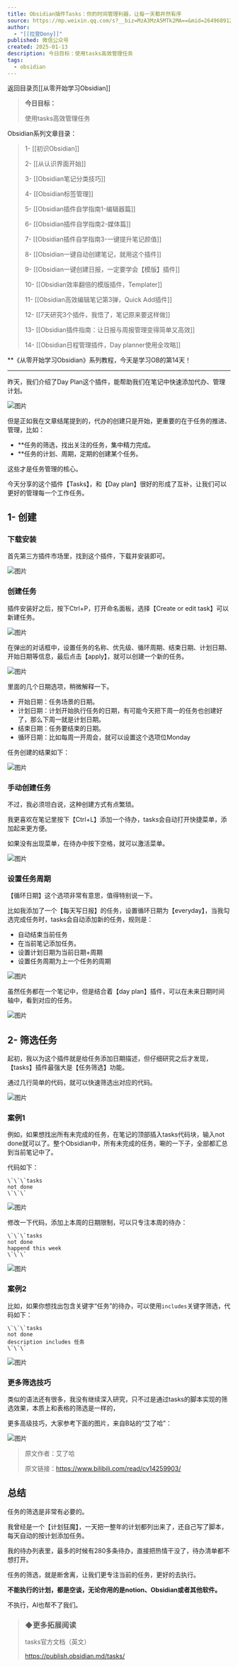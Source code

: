 ```yaml
---
title: Obsidian插件Tasks：你的时间管理利器，让每一天都井然有序
source: https://mp.weixin.qq.com/s?__biz=MzA3MzA5MTk2MA==&mid=2649689128&idx=1&sn=5bb3efc06e48fc961406b89cd77ab009&chksm=870ff23fb0787b29dd5c2885ae3b2987692388bc2c8f791327253baf8e45c58cc09c2aea71f7&cur_album_id=3189343285316665351&scene=189#wechat_redirect
author:
  - "[[拉登Dony]]"
published: 微信公众号
created: 2025-01-13
description: 今日目标：使用tasks高效管理任务
tags:
  - obsidian
---
```

返回目录页[[从零开始学习Obsidian]]

> **今日目标：**
> 
> 使用tasks高效管理任务

Obsidian系列文章目录：

> 1- [[初识Obsidian]]
> 
> 2- [[从认识界面开始]]
> 
> 3- [[Obsidian笔记分类技巧]]
> 
> 4- [[Obsidian标签管理]]
> 
> 5- [[Obsidian插件自学指南1-编辑器篇]]
> 
> 6- [[Obsidian插件自学指南2-媒体篇]]
>
> 7- [[Obsidian插件自学指南3-一键提升笔记颜值]]
>
> 8- [[Obsidian一键自动创建笔记，就用这个插件]]
>
> 9- [[Obsidian一键创建日报，一定要学会【模版】插件]]
>
>10- [[Obsidian效率翻倍的模版插件，Templater]]
>
>11- [[Obsidian高效编辑笔记第3弹，Quick Add插件]]
>
>12- [[7天研究3个插件，我悟了，笔记原来要这样做]]
>
>13- [[Obsidian插件指南：让日报与周报管理变得简单又高效]]
>
>14- [[Obsidian日程管理插件，Day planner使用全攻略]]

**《从零开始学习Obsidian》系列教程，今天是学习OB的第14天！

---

昨天，我们介绍了Day Plan这个插件，能帮助我们在笔记中快速添加代办、管理计划。

![图片](https://mmbiz.qpic.cn/sz_mmbiz_gif/VpIHXp1jib5RFDcLepxZ9zC4Bp8kGDmGTt5st0F39NmHLaxU4I3e5tNicGibr16oV1fQg8I0ibdNsLQGI1HibLDdoLw/640?wx_fmt=gif&from=appmsg&tp=webp&wxfrom=5&wx_lazy=1&wx_co=1)

但是正如我在文章结尾提到的，代办的创建只是开始，更重要的在于任务的推进、管理，比如：

- **任务的筛选，找出关注的任务，集中精力完成。
- **任务的计划、周期，定期的创建某个任务。

这些才是任务管理的核心。

今天分享的这个插件【Tasks】，和【Day plan】很好的形成了互补，让我们可以更好的管理每一个工作任务。

## 1- 创建

### 下载安装

首先第三方插件市场里，找到这个插件，下载并安装即可。

![图片](https://mmbiz.qpic.cn/sz_mmbiz_png/VpIHXp1jib5RFDcLepxZ9zC4Bp8kGDmGTgibxooNpib0xia04gHRvOgY2MPBM4gWNTaGgg8ics1XnXeVQKBPGD4pnGw/640?wx_fmt=png&from=appmsg&tp=webp&wxfrom=5&wx_lazy=1&wx_co=1)

### 创建任务

插件安装好之后，按下Ctrl+P，打开命名面板，选择【Create or edit task】可以新建任务。

![图片](https://mmbiz.qpic.cn/sz_mmbiz_png/VpIHXp1jib5RFDcLepxZ9zC4Bp8kGDmGTa6MzKzUXBRTwsNcKPTO83TDGUvnCSwXE4Mb1jib62zr8rGwvkhic4w3w/640?wx_fmt=png&from=appmsg&tp=webp&wxfrom=5&wx_lazy=1&wx_co=1)

在弹出的对话框中，设置任务的名称、优先级、循环周期、结束日期、计划日期、开始日期等信息，最后点击【apply】，就可以创建一个新的任务。

![图片](https://mmbiz.qpic.cn/sz_mmbiz_png/VpIHXp1jib5RFDcLepxZ9zC4Bp8kGDmGTRxwdQlcTBxcqfCfLAzuOc1zo7dgJS835SOn8j0r8e7BmjobYW67eTA/640?wx_fmt=png&from=appmsg&tp=webp&wxfrom=5&wx_lazy=1&wx_co=1)

里面的几个日期选项，稍微解释一下。

- 开始日期：任务场景的日期。
- 计划日期：计划开始执行任务的日期，有可能今天把下周一的任务也创建好了，那么下周一就是计划日期。
- 结束日期：任务要结束的日期。
- 循环日期：比如每周一开周会，就可以设置这个选项位Monday

任务创建的结果如下：

![图片](https://mmbiz.qpic.cn/sz_mmbiz_png/VpIHXp1jib5RFDcLepxZ9zC4Bp8kGDmGTXKgodFfKbSMYgKetyOWzTm4icOBuI3XyJxByxQlAv64NKBBP80332vw/640?wx_fmt=png&from=appmsg&tp=webp&wxfrom=5&wx_lazy=1&wx_co=1)

### 手动创建任务

不过，我必须坦白说，这种创建方式有点繁琐。

我更喜欢在笔记里按下【Ctrl+L】添加一个待办，tasks会自动打开快捷菜单，添加起来更方便。

如果没有出现菜单，在待办中按下空格，就可以激活菜单。

![图片](https://mmbiz.qpic.cn/sz_mmbiz_gif/VpIHXp1jib5RFDcLepxZ9zC4Bp8kGDmGT7gmRTGoEuGvjXOOhzqIV6haxOs1icjib1oZdfuwQQfmqhpyEicrcK3YNA/640?wx_fmt=gif&from=appmsg&tp=webp&wxfrom=5&wx_lazy=1&wx_co=1)

### 设置任务周期

【循环日期】这个选项非常有意思，值得特别说一下。

比如我添加了一个【每天写日报】的任务，设置循环日期为【everyday】，当我勾选完成任务时，tasks会自动添加新的任务，规则是：

- 自动结束当前任务
- 在当前笔记添加任务。
- 设置计划日期为当前日期+周期
- 设置任务周期为上一个任务的周期

![图片](https://mmbiz.qpic.cn/sz_mmbiz_gif/VpIHXp1jib5RFDcLepxZ9zC4Bp8kGDmGT108F1kDc6AMkNicXflnBG5icRIWxk1iaIIr3vBqJyxLjmcNbIbSI66iaqA/640?wx_fmt=gif&from=appmsg&tp=webp&wxfrom=5&wx_lazy=1&wx_co=1)

虽然任务都在一个笔记中，但是结合着【day plan】插件，可以在未来日期时间轴中，看到对应的任务。

![图片](https://mmbiz.qpic.cn/sz_mmbiz_png/VpIHXp1jib5RFDcLepxZ9zC4Bp8kGDmGT7UJCXauYbkc7ibfn4jXCKVPTPBJF5STuicNbYP5kNRW5WOTPcXwVTJRg/640?wx_fmt=png&from=appmsg&tp=webp&wxfrom=5&wx_lazy=1&wx_co=1)

## 2- 筛选任务

起初，我以为这个插件就是给任务添加日期描述，但仔细研究之后才发现，【tasks】插件最强大是【任务筛选】功能。

通过几行简单的代码，就可以快速筛选出对应的代码。

![图片](https://mmbiz.qpic.cn/sz_mmbiz_gif/VpIHXp1jib5RFDcLepxZ9zC4Bp8kGDmGT80IyfkQY1ziaUQic4msHyCCErDzM0SsW3v0dxxG4YB6hnv6ykF9svicnA/640?wx_fmt=gif&from=appmsg&tp=webp&wxfrom=5&wx_lazy=1&wx_co=1)

### 案例1

例如，如果想找出所有未完成的任务，在笔记的顶部插入tasks代码块，输入not done就可以了。整个Obsidian中，所有未完成的任务，唰的一下子，全部都汇总到当前笔记中了。

代码如下：

```
\`\`\`tasks
not done
\`\`\`
```
![图片](https://mmbiz.qpic.cn/sz_mmbiz_gif/VpIHXp1jib5RFDcLepxZ9zC4Bp8kGDmGTicUyEksr2ibI0KsmoFE6pgviaMJmg8tdtXTajOSxuOKCvux3Yn4ricQAzw/640?wx_fmt=gif&from=appmsg&tp=webp&wxfrom=5&wx_lazy=1&wx_co=1)

修改一下代码，添加上本周的日期限制，可以只专注本周的待办：

```
\`\`\`tasks
not done
happend this week
\`\`\`
```
![图片](https://mmbiz.qpic.cn/sz_mmbiz_gif/VpIHXp1jib5RFDcLepxZ9zC4Bp8kGDmGTALGWVkANcXLLicQAPv9YzZ1iaL8NSFQIFkGmbE1UVyR8cicWdIUcYOXgA/640?wx_fmt=gif&from=appmsg&tp=webp&wxfrom=5&wx_lazy=1&wx_co=1)

### 案例2

比如，如果你想找出包含关键字“任务”的待办，可以使用`includes`关键字筛选，代码如下：

```
\`\`\`tasks
not done
description includes 任务
\`\`\`
```
![图片](https://mmbiz.qpic.cn/sz_mmbiz_gif/VpIHXp1jib5RFDcLepxZ9zC4Bp8kGDmGTnia413ymF0spRebO5Nc0dcCxVccjXibys2q9oenysKnS90lXmrAPZy9g/640?wx_fmt=gif&from=appmsg&tp=webp&wxfrom=5&wx_lazy=1&wx_co=1)

### 更多筛选技巧

类似的语法还有很多，我没有继续深入研究，只不过是通过tasks的脚本实现的筛选效果，本质上和表格的筛选是一样的，

更多高级技巧，大家参考下面的图片，来自B站的“艾了哈”：

![图片](https://mmbiz.qpic.cn/sz_mmbiz_png/VpIHXp1jib5RFDcLepxZ9zC4Bp8kGDmGT5ycEQaxLBCEicoFBngwFvdQezO7hE6AJZVk7ibcBuZjEbvqwdoe9SQCg/640?wx_fmt=png&from=appmsg&tp=webp&wxfrom=5&wx_lazy=1&wx_co=1)

> 原文作者：艾了哈
> 
> 原文链接：https://www.bilibili.com/read/cv14259903/

## 总结

任务的筛选是非常有必要的。

我曾经是一个【计划狂魔】，一天把一整年的计划都列出来了，还自己写了脚本，每天自动的按计划添加任务。

我的待办列表里，最多的时候有280多条待办，直接把热情干没了，待办清单都不想打开。

任务的筛选，就是断舍离，让我们更专注当前的任务，更好的去执行。

**不能执行的计划，都是空谈，无论你用的是notion、Obsidian或者其他软件。**

不执行，AI也帮不了我们。

> ### ◆更多拓展阅读
> 
> tasks官方文档（英文）
> 
> https://publish.obsidian.md/tasks/
